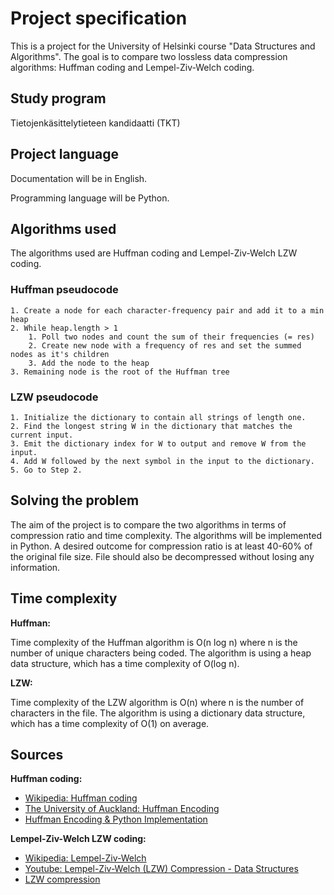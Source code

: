 # Project specification

This is a project for the University of Helsinki course "Data Structures and Algorithms". The goal is to compare two lossless data compression algorithms: Huffman coding and Lempel-Ziv-Welch coding.

## Study program

Tietojenkäsittelytieteen kandidaatti (TKT)

## Project language

Documentation will be in English.

Programming language will be Python.

## Algorithms used

The algorithms used are Huffman coding and Lempel-Ziv-Welch LZW coding.

### Huffman pseudocode

```
1. Create a node for each character-frequency pair and add it to a min heap
2. While heap.length > 1
    1. Poll two nodes and count the sum of their frequencies (= res)
    2. Create new node with a frequency of res and set the summed nodes as it's children
    3. Add the node to the heap
3. Remaining node is the root of the Huffman tree
```

### LZW pseudocode

```
1. Initialize the dictionary to contain all strings of length one.
2. Find the longest string W in the dictionary that matches the current input.
3. Emit the dictionary index for W to output and remove W from the input.
4. Add W followed by the next symbol in the input to the dictionary.
5. Go to Step 2.
```

## Solving the problem

The aim of the project is to compare the two algorithms in terms of compression ratio and time complexity. The algorithms will be implemented in Python. A desired outcome for compression ratio is at least 40-60% of the original file size. File should also be decompressed without losing any information.

## Time complexity

**Huffman:**

Time complexity of the Huffman algorithm is O(n log n) where n is the number of unique characters being coded. The algorithm is using a heap data structure, which has a time complexity of O(log n).

**LZW:**

Time complexity of the LZW algorithm is O(n) where n is the number of characters in the file. The algorithm is using a dictionary data structure, which has a time complexity of O(1) on average.

## Sources

**Huffman coding:**

- [Wikipedia: Huffman coding](https://en.wikipedia.org/wiki/Huffman_coding)
- [The University of Auckland: Huffman Encoding](https://www.cs.auckland.ac.nz/software/AlgAnim/huffman.html)
- [Huffman Encoding & Python Implementation](https://towardsdatascience.com/huffman-encoding-python-implementation-8448c3654328)

**Lempel-Ziv-Welch LZW coding:**

- [Wikipedia: Lempel-Ziv-Welch](https://en.wikipedia.org/wiki/Lempel%E2%80%93Ziv%E2%80%93Welch)
- [Youtube: Lempel-Ziv-Welch (LZW) Compression - Data Structures](https://www.youtube.com/watch?v=IskLTLrQYag)
- [LZW compression](https://rosettacode.org/wiki/LZW_compression#Python)
